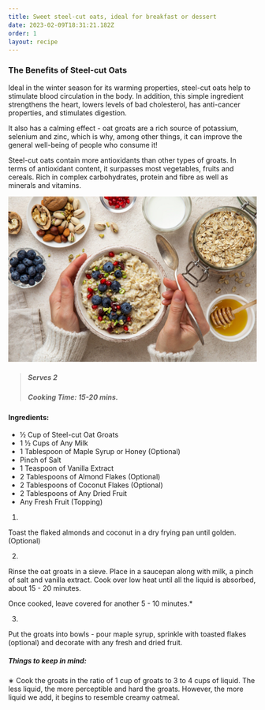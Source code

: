 ```yaml
---
title: Sweet steel-cut oats, ideal for breakfast or dessert
date: 2023-02-09T18:31:21.182Z
order: 1
layout: recipe
---
```

### The Benefits of Steel-cut Oats

Ideal in the winter season for its warming properties, steel-cut oats help to stimulate blood circulation in the body. In addition, this simple ingredient strengthens the heart, lowers levels of bad cholesterol, has anti-cancer properties, and stimulates digestion. 

It also has a calming effect - oat groats are a rich source of potassium, selenium and zinc, which is why, among other things, it can improve the general well-being of people who consume it! 

Steel-cut oats contain more antioxidants than other types of groats. In terms of antioxidant content, it surpasses most vegetables, fruits and cereals. Rich in complex carbohydrates, protein and fibre as well as minerals and vitamins.

![A bowl of porridge, topped with fruit.](../uploads/kasza-owsiana.jpeg "Spelt Porridge (Serving Example)")

> ##### Serves 2
>
> ##### Cooking Time: 15-20 mins.

#### Ingredients:

* ½ Cup of Steel-cut Oat Groats
* 1 ½ Cups of Any Milk
* 1 Tablespoon of Maple Syrup or Honey (Optional)
* Pinch of Salt
* 1 Teaspoon of Vanilla Extract
* 2 Tablespoons of Almond Flakes (Optional)
* 2 Tablespoons of Coconut Flakes (Optional)
* 2 Tablespoons of Any Dried Fruit 
* Any Fresh Fruit (Topping)



1.

Toast the flaked almonds and coconut in a dry frying pan until golden. (Optional)

2.

Rinse the oat groats in a sieve. Place in a saucepan along with milk, a pinch of salt and vanilla extract. Cook over low heat until all the liquid is absorbed, about 15 - 20 minutes. 

Once cooked, leave covered for another 5 - 10 minutes.*

3.

Put the groats into bowls - pour maple syrup, sprinkle with toasted flakes (optional) and decorate with any fresh and dried fruit. 



##### Things to keep in mind:

∗ Cook the groats in the ratio of 1 cup of groats to 3 to 4 cups of liquid. The less liquid, the more perceptible and hard the groats. However, the more liquid we add, it begins to resemble creamy oatmeal.
